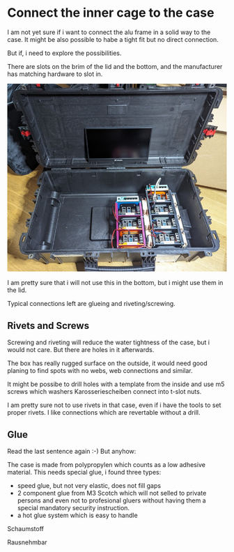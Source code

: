 # Connect the inner cage to the case

I am not yet sure if i want to connect the alu frame in a solid way to the case. 
It might be also possible to habe a tight fit but no direct connection.

But if, i need to explore the possibilities.

There are slots on the brim of the lid and the bottom, and the manufacturer has
matching hardware to slot in.  

![First fitting after arrival)](pics/open-box-1st-fit_sm.jpg)

I am pretty sure that i will not use this in the
bottom, but i might use them in the lid.

Typical connections left are glueing and riveting/screwing.  

## Rivets and Screws

Screwing and riveting will reduce the water tightness of the case, but i would
not care. But there are holes in it afterwards.

The box has really rugged surface on the outside, it would need good planing to
find spots with no webs, web connections and similar.  

It might be possibe to drill holes with a template from the inside and use m5
screws which washers Karosseriescheiben connect into t-slot nuts. 

I am pretty sure not to use rivets in that case, even if i have the tools to set proper rivets.
I like connections which are revertable without a drill.

## Glue

Read the last sentence again :-) But anyhow:

The case is made from polypropylen which counts as a low adhesive material.
This needs special glue, i found three types:

- speed glue, but not very elastic, does not fill gaps
- 2 component glue from M3 Scotch which will not selled to private persons and
  even not to profesional gluers without having them a special mandatory
  security instruction.
- a hot glue system which is easy to handle


Schaumstoff

Rausnehmbar

